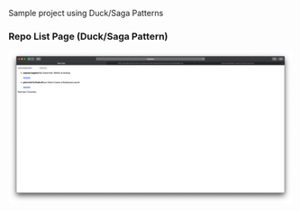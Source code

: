 Sample project using Duck/Saga Patterns

### Repo List Page (Duck/Saga Pattern)

![MainPage](https://raw.githubusercontent.com/petrovick/GoReact/master/module3/SolutionItems/Images/Image1_patterns.png)
